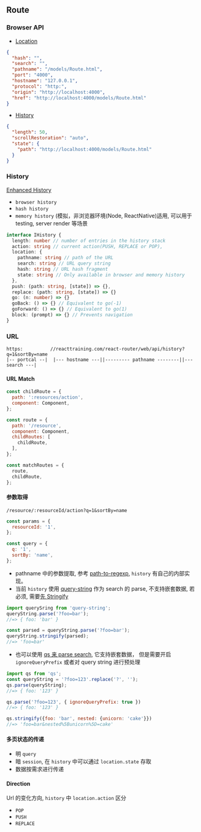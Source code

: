 ## Route

### Browser API

* [Location](https://developer.mozilla.org/en-US/docs/Web/API/Location)

```json
{
  "hash": "",
  "search": "",   
  "pathname": "/models/Route.html",
  "port": "4000",
  "hostname": "127.0.0.1",
  "protocol": "http:",
  "origin": "http://localhost:4000",
  "href": "http://localhost:4000/models/Route.html"
}
```
* [History](https://developer.mozilla.org/en-US/docs/Web/API/History)

```json
{
  "length": 50,
  "scrollRestoration": "auto",
  "state": {
    "path": "http://localhost:4000/models/Route.html"
  }
}
```

### History

[Enhanced History](https://reacttraining.com/react-router/web/api/history)

* `browser history`
* `hash history`
* `memory history` (模拟，非浏览器环境(Node, ReactNative)适用, 可以用于 testing, server render 等场景


```typescript
interface IHistory {
  length: number // number of entries in the history stack
  action: string // current action(PUSH, REPLACE or POP),
  location: {
    pathname: string // path of the URL
    search: string // URL query string
    hash: string // URL hash fragment
    state: string // Only available in browser and memory history
  },
  push: (path: string, [state]) => {},
  replace: (path: string, [state]) => {}
  go: (n: number) => {}
  goBack: () => {} // Equivalent to go(-1)
  goForward: () => {} // Equivalent to go(1)
  block: (prompt) => {} // Prevents navigation
}
```
### URL

```
https:          //reacttraining.com/react-router/web/api/history?q=1&sortBy=name
|-- portcal --|  |--- hostname ---||--------- pathname --------||--- search ---|
```

#### URL Match

```js
const childRoute = {
  path: ':resources/action',
  component: Component,
};

const route = {
  path: '/resource',
  component: Component,
  childRoutes: [
    childRoute,
  ],
};

const matchRoutes = {
  route,
  childRoute,
};
```

#### 参数取得

```
/resource/:resourceId/action?q=1&sortBy=name
```

```js
const params = {
  resourceId: '1',
};

const query = {
  q: '1',
  sortBy: 'name',
};
```
* pathname 中的参数提取, 参考 [path-to-regexp](https://www.npmjs.com/package/path-to-regexp), `history` 有自己的内部实现。
* 当前 `history` 使用 [query-string](https://github.com/sindresorhus/query-string) 作为 search 的 parse, 不支持嵌套数据,
若必须, 需要[先 Stringify](https://github.com/sindresorhus/query-string#nesting)

```js
import querySring from 'query-string'; 
queryString.parse('?foo=bar');
//=> { foo: 'bar' }

const parsed = queryString.parse('?foo=bar');
queryString.stringify(parsed);
//=> 'foo=bar'
```
* 也可以使用 [qs 来 parse search](https://github.com/ljharb/qs), 它支持嵌套数据， 但是需要开启 `ignoreQueryPrefix` 或者对 query string 进行预处理

```js
import qs from 'qs';
const queryString = '?foo=123'.replace('?', '');
qs.parse(queryString);
//=> { foo: '123' }

qs.parse('?foo=123', { ignoreQueryPrefix: true })
//=> { foo: '123' }

qs.stringify({foo: 'bar', nested: {unicorn: 'cake'}})
//=> 'foo=bar&nested%5Bunicorn%5D=cake'
```
#### 多页状态的传递

* 明 `query`
* 暗 `session`, 在 `history` 中可以通过 `location.state` 存取
* 数据按需求进行传递

#### Direction

Url 的变化方向, `history` 中 `location.action` 区分 

* `POP` 
* `PUSH` 
* `REPLACE`

